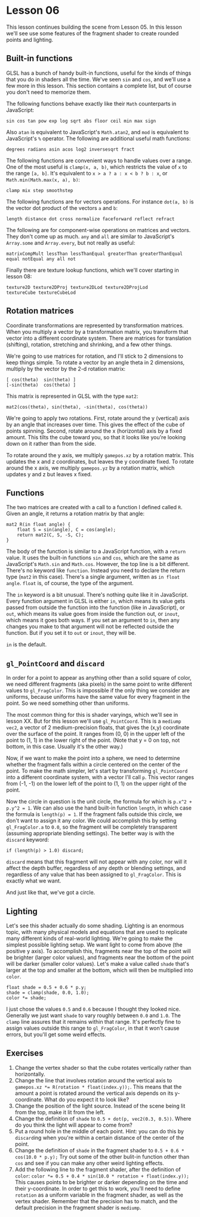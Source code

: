 # Lesson 06

This lesson continues building the scene from Lesson 05. In this lesson we'll see use some features
of the fragment shader to create rounded points and lighting.

## Built-in functions

GLSL has a bunch of handy built-in functions, useful for the kinds of things that you do in shaders
all the time. We've seen `sin` and `cos`, and we'll use a few more in this lesson. This section
contains a complete list, but of course you don't need to memorize them.

The following functions behave exactly like their `Math` counterparts in JavaScript:

	sin cos tan pow exp log sqrt abs floor ceil min max sign

Also `atan` is equivalent to JavaScript's `Math.atan2`, and `mod` is equivalent to JavaScript's `%`
operator. The following are additional useful math functions:

	degrees radians asin acos log2 inversesqrt fract

The following functions are convenient ways to handle values over a range. One of the most useful is
`clamp(x, a, b)`, which restricts the value of `x` to the range `[a, b]`. It's equivalent to
`x > a ? a : x < b ? b : x`, or `Math.min(Math.max(x, a), b)`:

	clamp mix step smoothstep

The following functions are for vectors operations. For instance `dot(a, b)` is the vector dot
product of the vectors `a` and `b`:

	length distance dot cross normalize faceforward reflect refract

The following are for component-wise operations on matrices and vectors. They don't come up as much.
`any` and `all` are similar to JavaScript's `Array.some` and `Array.every`, but not really as
useful:

	matrixCompMult lessThan lessThanEqual greaterThan greaterThanEqual equal notEqual any all not

Finally there are texture lookup functions, which we'll cover starting in lesson 08:

	texture2D texture2DProj texture2DLod texture2DProjLod
	textureCube textureCubeLod

## Rotation matrices

Coordinate transformations are represented by transformation matrices. When you multiply a vector by
a transformation matrix, you transform that vector into a different coordinate system. There are
matrices for translation (shifting), rotation, stretching and shrinking, and a few other things.

We're going to use matrices for rotation, and I'll stick to 2 dimensions to keep things simple. To
rotate a vector by an angle theta in 2 dimensions, multiply by the vector by the 2-d rotation
matrix:

	[ cos(theta)  sin(theta) ]
	[-sin(theta)  cos(theta) ]

This matrix is represented in GLSL with the type `mat2`:

	mat2(cos(theta), sin(theta), -sin(theta), cos(theta))

We're going to apply two rotations. First, rotate around the y (vertical) axis by an angle that
increases over time. This gives the effect of the cube of points spinning. Second, rotate around the
x (horizontal) axis by a fixed amount. This tilts the cube toward you, so that it looks like you're
looking down on it rather than from the side.

To rotate around the y axis, we multiply `gamepos.xz` by a rotation matrix. This updates the x and
z coordinates, but leaves the y coordinate fixed. To rotate around the x axis, we multiply
`gamepos.yz` by a rotation matrix, which updates y and z but leaves x fixed.

## Functions

The two matrices are created with a call to a function I defined called `R`. Given an angle, it
returns a rotation matrix by that angle:

	mat2 R(in float angle) {
		float S = sin(angle), C = cos(angle);
		return mat2(C, S, -S, C);
	}

The body of the function is similar to a JavaScript function, with a `return` value. It uses the
built-in functions `sin` and `cos`, which are the same as JavaScript's `Math.sin` and `Math.cos`.
However, the top line is a bit different. There's no keyword like `function`. Instead you need to
declare the return type (`mat2` in this case). There's a single argument, written as
`in float angle`. `float` is, of course, the type of the argument.

The `in` keyword is a bit unusual. There's nothing quite like it in JavaScript. Every function
argument in GLSL is either `in`, which means its value gets passed from outside the function into
the function (like in JavaScript), or `out`, which means its value goes from inside the function
out, or `inout`, which means it goes both ways. If you set an argument to `in`, then any changes
you make to that argument will not be reflected outside the function. But if you set it to `out` or
`inout`, they will be.

`in` is the default.



## `gl_PointCoord` and `discard`

In order for a point to appear as anything other than a solid square of color, we need different
fragments (aka pixels) in the same point to write different values to `gl_FragColor`. This is
impossible if the only thing we consider are uniforms, because uniforms have the same value for
every fragment in the point. So we need something other than uniforms.

The most common thing for this is shader varyings, which we'll see in lesson XX. But for this lesson
we'll use `gl_PointCoord`. This is a `mediump vec2`, a vector of 2 medium-precision floats, that
gives the (x,y) coordinate over the surface of the point. It ranges from (0, 0) in the upper left of
the point to (1, 1) in the lower right of the point. (Note that y = 0 on top, not bottom, in this
case. Usually it's the other way.)

Now, if we want to make the point into a sphere, we need to determine whether the fragment falls
within a circle centered on the center of the point. To make the math simpler, let's start by
transforming `gl_PointCoord` into a different coordinate system, with a vector I'll call `p`. This
vector ranges from (-1, -1) on the lower left of the point to (1, 1) on the upper right of the
point.

Now the circle in question is the unit circle, the formula for which is `p.x^2 + p.y^2 = 1`. We can
also use the hand built-in function `length`, in which case the formula is `length(p) = 1`. If the
fragment falls outside this circle, we don't want to assign it any color. We could accomplish this
by setting `gl_FragColor.a` to `0.0`, so the fragment will be completely transparent (assuming
appropriate blending settings). The better way is with the `discard` keyword:

	if (length(p) > 1.0) discard;

`discard` means that this fragment will not appear with any color, nor will it affect the depth
buffer, regardless of any depth or blending settings, and regardless of any value that has been
assigned to `gl_FragColor`. This is exactly what we want.

And just like that, we've got a circle.

## Lighting

Let's see this shader actually do some shading. Lighting is an enormous topic, with many physical
models and equations that are used to replicate many different kinds of real-world lighting. We're
going to make the simplest possible lighting setup. We want light to come from above (the positive
y axis). To accomplish this, fragments near the top of the point will be brighter (larger color
values), and fragments near the bottom of the point will be darker (smaller color values). Let's
make a value called `shade` that's larger at the top and smaller at the bottom, which will then be
multiplied into `color`.

	float shade = 0.5 + 0.6 * p.y;
	shade = clamp(shade, 0.0, 1.0);
	color *= shade;

I just chose the values `0.5` and `0.6` because I thought they looked nice. Generally we just want
`shade` to vary roughly between `0.0` and `1.0`. The `clamp` line assures that it remains within
that range. It's perfectly fine to assign values outside this range to `gl_FragColor`, in that it
won't cause errors, but you'll get some weird effects.

## Exercises

1. Change the vertex shader so that the cube rotates vertically rather than horizontally.
1. Change the line that involves rotation around the vertical axis to
`gamepos.xz *= R(rotation * float(index.y));`. This means that the amount a point is rotated around
the vertical axis depends on its y-coordinate. What do you expect it to look like?
1. Change the position of the light source. Instead of the scene being lit from the top, make it lit
from the left.
1. Change the definition of `shade` to `0.5 + dot(p, vec2(0.3, 0.5))`. Where do you think the light
will appear to come from?
1. Put a round hole in the middle of each point. Hint: you can do this by `discard`ing when you're
within a certain distance of the center of the point.
1. Change the definition of `shade` in the fragment shader to `0.5 + 0.6 * cos(10.0 * p.y);`
Try out some of the other bulit-in function other than `cos` and see if you can make any other weird
lighting effects.
1. Add the following line to the fragment shader, after the definition of `color`:
`color *= 0.5 + 0.4 * sin(10.0 * rotation + float(index.y));` This causes points to be brighter or
darker depending on the time and their y-coordinate. In order to get this to work, you'll need to
define `rotation` as a uniform variable in the fragment shader, as well as the vertex shader.
Remember that the precision has to match, and the default precision in the fragment shader is
`mediump`.

